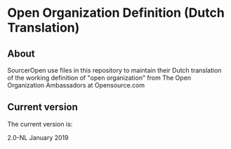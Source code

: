 # Open Organization Definition (Dutch Translation)

## About

SourcerOpen use files in this repository to maintain their Dutch translation of the working definition of "open organization" from The Open Organization Ambassadors at Opensource.com  
## Current version

The current version is:

2.0-NL 
January 2019
